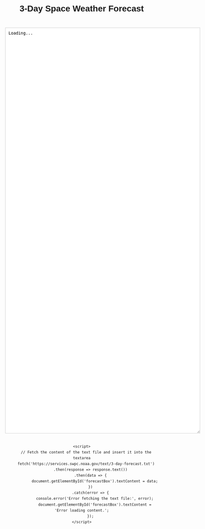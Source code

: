 
<html lang="en">
<head>
    <meta charset="UTF-8">
    <meta name="viewport" content="width=device-width, initial-scale=1.0">
    <title>3-Day Space Weather Forecast</title>
    <style>
        body {
            font-family: Arial, sans-serif;
            line-height: 1.6;
            text-align: center;
            margin: 20px;
        }
        #forecastBox {
            width: 80ch;
            height: 100em;
            overflow: auto;
            font-family: monospace;
            white-space: pre;
            border: 1px solid #ccc;
            padding: 10px;
            margin: 20px auto;
        }
    </style>
</head>
<body>
    <h1>3-Day Space Weather Forecast</h1>
    <div>
        <textarea id="forecastBox" readonly>Loading...</textarea>
    </div>

    <script>
        // Fetch the content of the text file and insert it into the textarea
        fetch('https://services.swpc.noaa.gov/text/3-day-forecast.txt')
            .then(response => response.text())
            .then(data => {
                document.getElementById('forecastBox').textContent = data;
            })
            .catch(error => {
                console.error('Error fetching the text file:', error);
                document.getElementById('forecastBox').textContent = 'Error loading content.';
            });
    </script>
</body>
</html>
